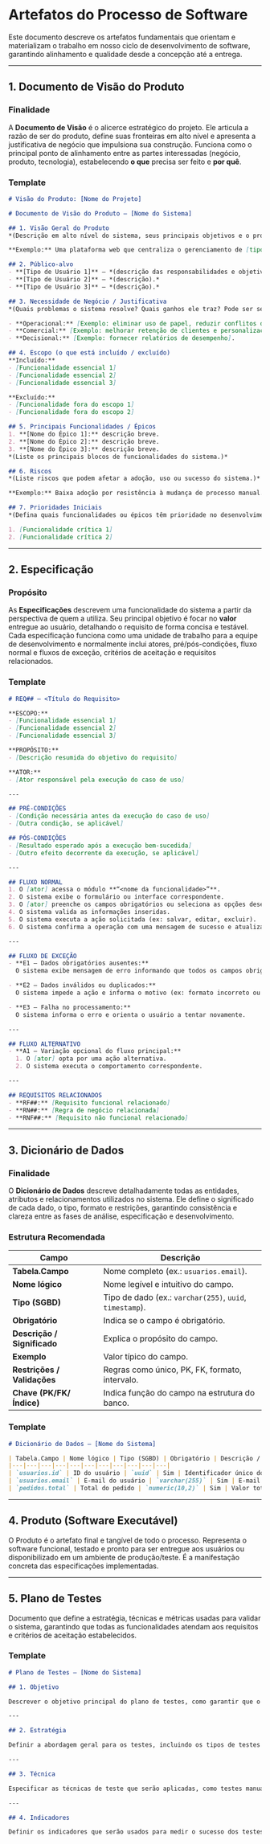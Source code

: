 # Artefatos do Processo de Software

Este documento descreve os artefatos fundamentais que orientam e materializam o trabalho em nosso ciclo de desenvolvimento de software, garantindo alinhamento e qualidade desde a concepção até a entrega.

---

## 1. Documento de Visão do Produto

### Finalidade

A **Documento de Visão** é o alicerce estratégico do projeto. Ele articula a razão de ser do produto, define suas fronteiras em alto nível e apresenta a justificativa de negócio que impulsiona sua construção. Funciona como o principal ponto de alinhamento entre as partes interessadas (negócio, produto, tecnologia), estabelecendo **o que** precisa ser feito e **por quê**.

### Template

```markdown
# Visão do Produto: [Nome do Projeto]

# Documento de Visão do Produto — [Nome do Sistema]

## 1. Visão Geral do Produto
*(Descrição em alto nível do sistema, seus principais objetivos e o problema que resolve. Destaque o diferencial ou propósito central.)*  

**Exemplo:** Uma plataforma web que centraliza o gerenciamento de [tipo de negócio], incluindo cadastro de entidades principais, configuração de serviços, agenda, histórico e controle de status.

## 2. Público-alvo
- **[Tipo de Usuário 1]** — *(descrição das responsabilidades e objetivos deste ator dentro do sistema).*  
- **[Tipo de Usuário 2]** — *(descrição).*  
- **[Tipo de Usuário 3]** — *(descrição).*  

## 3. Necessidade de Negócio / Justificativa
*(Quais problemas o sistema resolve? Quais ganhos ele traz? Pode ser separado em dimensões como Operacional, Comercial, Decisional, etc.)*  

- **Operacional:** [Exemplo: eliminar uso de papel, reduzir conflitos de horário].  
- **Comercial:** [Exemplo: melhorar retenção de clientes e personalização de atendimento].  
- **Decisional:** [Exemplo: fornecer relatórios de desempenho].  

## 4. Escopo (o que está incluído / excluído)
**Incluído:**  
- [Funcionalidade essencial 1]  
- [Funcionalidade essencial 2]  
- [Funcionalidade essencial 3]  

**Excluído:**  
- [Funcionalidade fora do escopo 1]  
- [Funcionalidade fora do escopo 2]  

## 5. Principais Funcionalidades / Épicos
1. **[Nome do Épico 1]:** descrição breve.  
2. **[Nome do Épico 2]:** descrição breve.  
3. **[Nome do Épico 3]:** descrição breve.  
*(Liste os principais blocos de funcionalidades do sistema.)*  

## 6. Riscos
*(Liste riscos que podem afetar a adoção, uso ou sucesso do sistema.)*  

**Exemplo:** Baixa adoção por resistência à mudança de processo manual.  

## 7. Prioridades Iniciais
*(Defina quais funcionalidades ou épicos têm prioridade no desenvolvimento inicial.)*  

1. [Funcionalidade crítica 1]  
2. [Funcionalidade crítica 2]  

```

---

## 2. Especificação

### Propósito

As **Especificações** descrevem uma funcionalidade do sistema a partir da perspectiva de quem a utiliza. Seu principal objetivo é focar no **valor** entregue ao usuário, detalhando o requisito de forma concisa e testável. Cada especificação funciona como uma unidade de trabalho para a equipe de desenvolvimento e normalmente inclui atores, pré/pós-condições, fluxo normal e fluxos de exceção, critérios de aceitação e requisitos relacionados.

### Template

```markdown
# REQ## — <Título do Requisito>

**ESCOPO:**  
- [Funcionalidade essencial 1]  
- [Funcionalidade essencial 2]  
- [Funcionalidade essencial 3]  

**PROPÓSITO:**  
- [Descrição resumida do objetivo do requisito]  

**ATOR:**  
- [Ator responsável pela execução do caso de uso]  

---

## PRÉ-CONDIÇÕES
- [Condição necessária antes da execução do caso de uso]  
- [Outra condição, se aplicável]  

## PÓS-CONDIÇÕES
- [Resultado esperado após a execução bem-sucedida]  
- [Outro efeito decorrente da execução, se aplicável]  

---

## FLUXO NORMAL
1. O [ator] acessa o módulo **“<nome da funcionalidade>”**.  
2. O sistema exibe o formulário ou interface correspondente.  
3. O [ator] preenche os campos obrigatórios ou seleciona as opções desejadas.  
4. O sistema valida as informações inseridas.  
5. O sistema executa a ação solicitada (ex: salvar, editar, excluir).  
6. O sistema confirma a operação com uma mensagem de sucesso e atualiza a interface.  

---

## FLUXO DE EXCEÇÃO
- **E1 — Dados obrigatórios ausentes:**  
  O sistema exibe mensagem de erro informando que todos os campos obrigatórios devem ser preenchidos.  

- **E2 — Dados inválidos ou duplicados:**  
  O sistema impede a ação e informa o motivo (ex: formato incorreto ou duplicidade).  

- **E3 — Falha no processamento:**  
  O sistema informa o erro e orienta o usuário a tentar novamente.  

---

## FLUXO ALTERNATIVO
- **A1 — Variação opcional do fluxo principal:**  
  1. O [ator] opta por uma ação alternativa.  
  2. O sistema executa o comportamento correspondente.  

---

## REQUISITOS RELACIONADOS
- **RF##:** [Requisito funcional relacionado]  
- **RN##:** [Regra de negócio relacionada]  
- **RNF##:** [Requisito não funcional relacionado]

```

---

## 3. Dicionário de Dados

### Finalidade

O **Dicionário de Dados** descreve detalhadamente todas as entidades, atributos e relacionamentos utilizados no sistema. Ele define o significado de cada dado, o tipo, formato e restrições, garantindo consistência e clareza entre as fases de análise, especificação e desenvolvimento.

### Estrutura Recomendada

| Campo                       | Descrição                                                          |
| --------------------------- | ------------------------------------------------------------------ |
| **Tabela.Campo**            | Nome completo (ex.: `usuarios.email`).                             |
| **Nome lógico**             | Nome legível e intuitivo do campo.                                 |
| **Tipo (SGBD)**             | Tipo de dado (ex.: `varchar(255)`, `uuid`, `timestamp`).           |
| **Obrigatório**             | Indica se o campo é obrigatório.                                   |
| **Descrição / Significado** | Explica o propósito do campo.                                      |
| **Exemplo**                 | Valor típico do campo.                                             |
| **Restrições / Validações** | Regras como único, PK, FK, formato, intervalo.                     |
| **Chave (PK/FK/Índice)**    | Indica função do campo na estrutura do banco.                      |

### Template

```markdown
# Dicionário de Dados — [Nome do Sistema]

| Tabela.Campo | Nome lógico | Tipo (SGBD) | Obrigatório | Descrição / Significado | Exemplo | Restrições / Validações | Chave (PK/FK/Índice) |
|---|---|---|---|---|---|---|---|---|---|---|
| `usuarios.id` | ID do usuário | `uuid` | Sim | Identificador único do usuário | `3fa85f64-5717-4562-b3fc-2c963f66afa6` | PK, não nulo | PK |
| `usuarios.email` | E-mail do usuário | `varchar(255)` | Sim | E-mail para login e contato | `joao@example.com` | único, formato email | Índice único |
| `pedidos.total` | Total do pedido | `numeric(10,2)` | Sim | Valor total do pedido | `149.90` | >=0 | — |
```

---

## 4. Produto (Software Executável)

O Produto é o artefato final e tangível de todo o processo. Representa o software funcional, testado e pronto para ser entregue aos usuários ou disponibilizado em um ambiente de produção/teste. É a manifestação concreta das especificações implementadas.

---

## 5. Plano de Testes

Documento que define a estratégia, técnicas e métricas usadas para validar o sistema, garantindo que todas as funcionalidades atendam aos requisitos e critérios de aceitação estabelecidos.

### Template

```markdown
# Plano de Testes — [Nome do Sistema]

## 1. Objetivo

Descrever o objetivo principal do plano de testes, como garantir que o sistema ou aplicação atenda aos requisitos e especificações definidas, validando a qualidade e funcionalidade do produto.

---

## 2. Estratégia

Definir a abordagem geral para os testes, incluindo os tipos de testes que serão realizados (como testes de funcionalidade, de desempenho, de segurança, etc.) e como os testes serão distribuídos ao longo do ciclo de vida do desenvolvimento.

---

## 3. Técnica

Especificar as técnicas de teste que serão aplicadas, como testes manuais, automação de testes, testes exploratórios, etc. Incluir também os métodos que serão utilizados para garantir a cobertura de testes eficiente.

---

## 4. Indicadores

Definir os indicadores que serão usados para medir o sucesso dos testes, como taxa de defeitos encontrados, cobertura de código, tempo de execução de testes, entre outros. Estes indicadores ajudarão a avaliar a qualidade do processo de testes e a efetividade das atividades realizadas.
```
